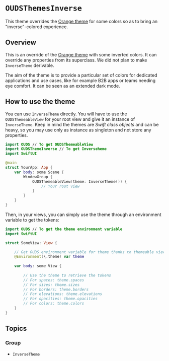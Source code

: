 # ``OUDSThemesInverse``

This theme overrides the [Orange theme](https://ios.unified-design-system.orange.com/documentation/oudsthemesorange/) for some colors so as to bring an "inverse"-colored experience.

## Overview

This is an override of the [Orange theme](https://ios.unified-design-system.orange.com/documentation/oudsthemesorange/) with some inverted colors. It can override any properties from its superclass. We did not plan to make ``InverseTheme`` derivable.

The aim of the theme is to provide a particular set of colors for dedicated applications and use cases, like for example B2B apps or teams needing eye comfort. It can be seen as an extended dark mode.

## How to use the theme

You can use ``InverseTheme`` directly. You will have to use the `OUDSThemeableView` for your root view and give it an instance of ``InverseTheme``. Keep in mind the themes are *Swift class objects* and can be heavy, so you may use only as instance as singleton and not store any properties.

```swift
import OUDS // To get OUDSThemeableView
import OUDSThemeInverse // To get Inverseheme
import SwiftUI

@main
struct YourApp: App {
    var body: some Scene {
        WindowGroup {
            OUDSThemeableView(theme: InverseTheme()) {
                // Your root view
            }
        }
    }
}
```

Then, in your views, you can simply use the theme through an environment variable to get the tokens:

```swift
import OUDS // To get the theme environment variable
import SwiftUI

struct SomeView: View {

    // Get OUDS environment variable for theme thanks to themeable view
    @Environment(\.theme) var theme
    
    var body: some View {
        
        // Use the theme to retrieve the tokens
        // For spaces: theme.spaces
        // For sizes: theme.sizes
        // For borders: theme.borders
        // For elevations: theme.elevations
        // For opacities: theme.opacities
        // For colors: theme.colors
    }
}

```

## Topics

### Group

- ``InverseTheme``
